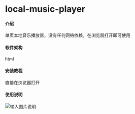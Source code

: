 # local-music-player

#### 介绍
单页本地音乐播放器，没有任何网络依赖，在浏览器打开即可使用

#### 软件架构
html


#### 安装教程

直接在浏览器打开

#### 使用说明

![输入图片说明](https://images.gitee.com/uploads/images/2021/0707/151929_77e2deea_1546530.gif "m-player1.gif")